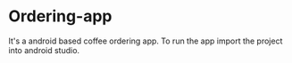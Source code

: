 # Ordering-app
It's a android based coffee ordering app.
To run the app import the project into android studio.
